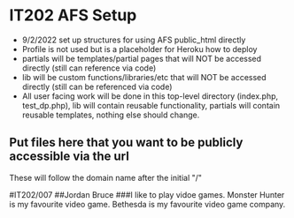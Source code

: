 # IT202 AFS Setup
- 9/2/2022 set up structures for using AFS public_html directly
- Profile is not used but is a placeholder for Heroku how to deploy
- partials will be templates/partial pages that will NOT be accessed directly (still can reference via code)
- lib will be custom functions/libraries/etc that will NOT be accessed directly (still can be referenced via code)
- All user facing work will be done in this top-level directory (index.php, test_dp.php), lib will contain reusable functionality, partials will contain reusable templates, nothing else should change.
## Put files here that you want to be publicly accessible via the url
These will follow the domain name after the initial "/"

#IT202/007
##Jordan Bruce
###I like to play vidoe games. Monster Hunter is my favourite video game. Bethesda is my favourite video game company.